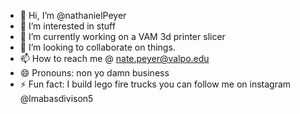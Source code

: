 - 👋 Hi, I’m @nathanielPeyer
- 👀 I’m interested in stuff
- 🌱 I’m currently working on a VAM 3d printer slicer
- 💞️ I’m looking to collaborate on things.
- 📫 How to reach me @ nate.peyer@valpo.edu
- 😄 Pronouns: non yo damn business
- ⚡ Fun fact: I build lego fire trucks you can follow me on instagram @lmabasdivison5

<!---
nathanielPeyer/nathanielPeyer is a ✨ special ✨ repository because its `README.md` (this file) appears on your GitHub profile.
You can click the Preview link to take a look at your changes.
--->
